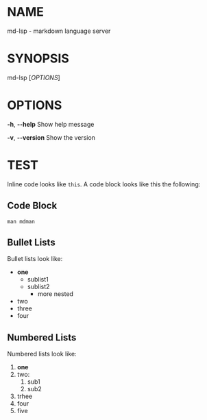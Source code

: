 # NAME
md-lsp - markdown language server

# SYNOPSIS
md-lsp [*OPTIONS*]

# OPTIONS
**-h**, **--help**
    Show help message

**-v**, **--version**
    Show the version
        
# TEST
Inline code looks like `this`.
A code block looks like this the following:

## Code Block
```
man mdman
```

## Bullet Lists
Bullet lists look like:
- **one**
  - sublist1
  - sublist2
    - more nested
- two
- three
- four


## Numbered Lists
Numbered lists look like:
1. **one**
2. two:
    1. sub1
    2. sub2
3. trhee
4. four
5. five

<!-- ## Table -->

<!-- | tets | table | -->
<!-- |------|-------| -->
<!-- |a     |b      | -->


<!-- ``` -->
<!-- | tets | table | -->
<!-- |------|-------| -->
<!-- |a     |b      | -->
<!-- ``` -->
